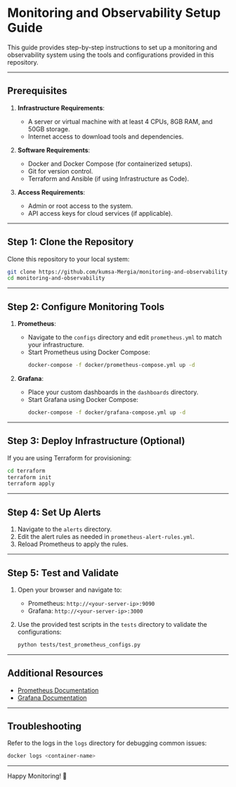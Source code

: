 
# Monitoring and Observability Setup Guide

This guide provides step-by-step instructions to set up a monitoring and observability system using the tools and configurations provided in this repository.

---

## Prerequisites

1. **Infrastructure Requirements**:
   - A server or virtual machine with at least 4 CPUs, 8GB RAM, and 50GB storage.
   - Internet access to download tools and dependencies.

2. **Software Requirements**:
   - Docker and Docker Compose (for containerized setups).
   - Git for version control.
   - Terraform and Ansible (if using Infrastructure as Code).

3. **Access Requirements**:
   - Admin or root access to the system.
   - API access keys for cloud services (if applicable).

---

## Step 1: Clone the Repository

Clone this repository to your local system:
```bash
git clone https://github.com/kumsa-Mergia/monitoring-and-observability.git
cd monitoring-and-observability
```

---

## Step 2: Configure Monitoring Tools

1. **Prometheus**:
   - Navigate to the `configs` directory and edit `prometheus.yml` to match your infrastructure.
   - Start Prometheus using Docker Compose:
     ```bash
     docker-compose -f docker/prometheus-compose.yml up -d
     ```

2. **Grafana**:
   - Place your custom dashboards in the `dashboards` directory.
   - Start Grafana using Docker Compose:
     ```bash
     docker-compose -f docker/grafana-compose.yml up -d
     ```

---

## Step 3: Deploy Infrastructure (Optional)

If you are using Terraform for provisioning:
```bash
cd terraform
terraform init
terraform apply
```

---

## Step 4: Set Up Alerts

1. Navigate to the `alerts` directory.
2. Edit the alert rules as needed in `prometheus-alert-rules.yml`.
3. Reload Prometheus to apply the rules.

---

## Step 5: Test and Validate

1. Open your browser and navigate to:
   - Prometheus: `http://<your-server-ip>:9090`
   - Grafana: `http://<your-server-ip>:3000`

2. Use the provided test scripts in the `tests` directory to validate the configurations:
   ```bash
   python tests/test_prometheus_configs.py
   ```

---

## Additional Resources

- [Prometheus Documentation](https://prometheus.io/docs/)
- [Grafana Documentation](https://grafana.com/docs/)

---

## Troubleshooting

Refer to the logs in the `logs` directory for debugging common issues:
```bash
docker logs <container-name>
```

---

Happy Monitoring! 🚀
